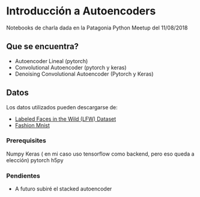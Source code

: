# Introducción a Autoencoders

Notebooks de charla dada en la Patagonia Python Meetup del 11/08/2018

## Que se encuentra?
* Autoencoder Lineal (pytorch)
* Convolutional Autoencoder (pytorch y keras)
* Denoising Convolutional Autoencoder (Pytorch y Keras)

## Datos

Los datos utilizados pueden descargarse de:
* [Labeled Faces in the Wild (LFW) Dataset](http://conradsanderson.id.au/lfwcrop/)
* [Fashion Mnist](https://github.com/zalandoresearch/fashion-mnist)

### Prerequisites

Numpy
Keras ( en mi caso uso tensorflow como backend, pero eso queda a elección)
pytorch
h5py


### Pendientes
* A futuro subiré el stacked autoencoder